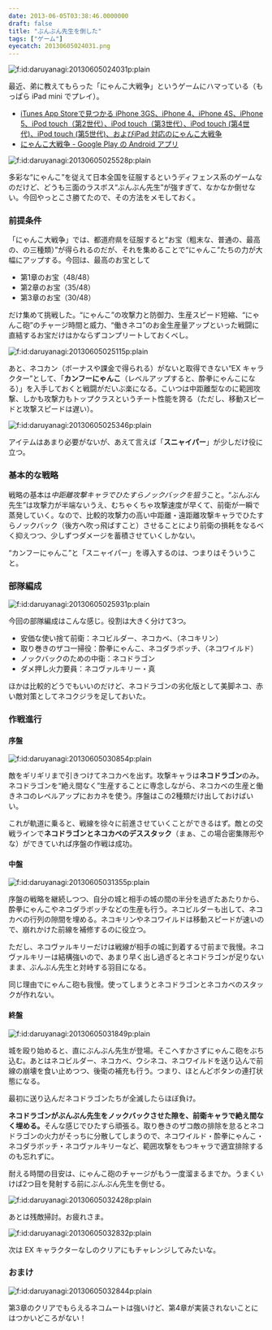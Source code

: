 ```yaml
---
date: 2013-06-05T03:38:46.0000000
draft: false
title: "ぶんぶん先生を倒した"
tags: ["ゲーム"]
eyecatch: 20130605024031.png
---
```

<p><span itemscope itemtype="http://schema.org/Photograph"><img src="20130605024031.png" alt="f:id:daruyanagi:20130605024031p:plain" title="f:id:daruyanagi:20130605024031p:plain" class="hatena-fotolife" itemprop="image"></span></p><p>最近、弟に教えてもらった「にゃんこ大戦争」というゲームにハマっている（もっぱら iPad mini でプレイ）。</p>

<ul>
<li><a href="https://itunes.apple.com/jp/app/nyanko-da-zhan-zheng/id547145938?mt=8">iTunes App Store&#x3067;&#x898B;&#x3064;&#x304B;&#x308B; iPhone 3GS&#x3001;iPhone 4&#x3001;iPhone 4S&#x3001;iPhone 5&#x3001;iPod touch&#xFF08;&#x7B2C;2&#x4E16;&#x4EE3;&#xFF09;&#x3001;iPod touch&#xFF08;&#x7B2C;3&#x4E16;&#x4EE3;&#xFF09;&#x3001;iPod touch (&#x7B2C;4&#x4E16;&#x4EE3;)&#x3001;iPod touch (&#x7B2C;5&#x4E16;&#x4EE3;)&#x3001;&#x304A;&#x3088;&#x3073;iPad &#x5BFE;&#x5FDC;&#x306E;&#x306B;&#x3083;&#x3093;&#x3053;&#x5927;&#x6226;&#x4E89;</a></li>
<li><a href="https://play.google.com/store/apps/details?id=jp.co.ponos.battlecats&hl=ja">&#x306B;&#x3083;&#x3093;&#x3053;&#x5927;&#x6226;&#x4E89; - Google Play &#x306E; Android &#x30A2;&#x30D7;&#x30EA;</a></li>
</ul><p><span itemscope itemtype="http://schema.org/Photograph"><img src="20130605025528.png" alt="f:id:daruyanagi:20130605025528p:plain" title="f:id:daruyanagi:20130605025528p:plain" class="hatena-fotolife" itemprop="image"></span></p><p>多彩な“にゃんこ”を従えて日本全国を征服するというディフェンス系のゲームなのだけど、どうも三面のラスボス“ぶんぶん先生”が強すぎて、なかなか倒せない。今回やっとこさ勝てたので、その方法をメモしておく。</p>


<div class="section">
<h3>前提条件</h3>
<p>「にゃんこ大戦争」では、都道府県を征服すると“お宝（粗末な、普通の、最高の、の三種類）”が得られるのだが、それを集めることで“にゃんこ”たちの力が大幅にアップする。今回は、最高のお宝として</p>

<ul>
<li>第1章のお宝（48/48）</li>
<li>第2章のお宝（35/48）</li>
<li>第3章のお宝（30/48）</li>
</ul><p>だけ集めて挑戦した。“にゃんこ”の攻撃力と防御力、生産スピード短縮、“にゃんこ砲”のチャージ時間と威力、“働きネコ”のお金生産量アップといった戦闘に直結するお宝だけはかならずコンプリートしておくべし。</p><p><span itemscope itemtype="http://schema.org/Photograph"><img src="20130605025115.png" alt="f:id:daruyanagi:20130605025115p:plain" title="f:id:daruyanagi:20130605025115p:plain" class="hatena-fotolife" itemprop="image"></span></p><p>あと、ネコカン（ボーナスや課金で得られる）がないと取得できない“EX キャラクター”として、「<b>カンフーにゃんこ</b>（レベルアップすると、酔拳にゃんこになる）」を入手しておくと戦闘がだいぶ楽になる。こいつは中距離型なのに範囲攻撃、しかも攻撃力もトップクラスというチート性能を誇る（ただし、移動スピードと攻撃スピードは遅い）。</p><p><span itemscope itemtype="http://schema.org/Photograph"><img src="20130605025346.png" alt="f:id:daruyanagi:20130605025346p:plain" title="f:id:daruyanagi:20130605025346p:plain" class="hatena-fotolife" itemprop="image"></span></p><p>アイテムはあまり必要がないが、あえて言えば「<b>スニャイパー</b>」が少しだけ役に立つ。</p>

</div>
<div class="section">
<h3>基本的な戦略</h3>
<p>戦略の基本は<i>中距離攻撃キャラでひたすらノックバックを狙う</i>こと。“ぶんぶん先生”は攻撃力が半端ないうえ、むちゃくちゃ攻撃速度が早くて、前衛が一瞬で蒸発していく。なので、比較的攻撃力の高い中距離・遠距離攻撃キャラでひたすらノックバック（後方へ吹っ飛ばすこと）させることにより前衛の損耗をなるべく抑えつつ、少しずつダメージを蓄積させていくしかない。</p><p>“カンフーにゃんこ”と「スニャイパー」を導入するのは、つまりはそういうこと。</p>

</div>
<div class="section">
<h3>部隊編成</h3>
<p><span itemscope itemtype="http://schema.org/Photograph"><img src="20130605025931.png" alt="f:id:daruyanagi:20130605025931p:plain" title="f:id:daruyanagi:20130605025931p:plain" class="hatena-fotolife" itemprop="image"></span></p><p>今回の部隊編成はこんな感じ。役割は大きく分けて3つ。</p>

<ul>
<li>安価な使い捨て前衛：ネコビルダー、ネコカベ、（ネコキリン）</li>
<li>取り巻きのザコ一掃役：酔拳にゃんこ、ネコダラボッチ、（ネコワイルド）</li>
<li>ノックバックのための中衛：ネコドラゴン</li>
<li>ダメ押し火力要員：ネコヴァルキリー・真</li>
</ul><p>ほかは比較的どうでもいいのだけど、ネコドラゴンの劣化版として美脚ネコ、赤い敵対策としてネコクジラを足しておいた。</p>

</div>
<div class="section">
<h3>作戦進行</h3>

<div class="section">
<h4>序盤</h4>
<p><span itemscope itemtype="http://schema.org/Photograph"><img src="20130605030854.png" alt="f:id:daruyanagi:20130605030854p:plain" title="f:id:daruyanagi:20130605030854p:plain" class="hatena-fotolife" itemprop="image"></span></p><p>敵をギリギリまで引きつけてネコカベを出す。攻撃キャラは<b>ネコドラゴン</b>のみ。ネコドラゴンを“絶え間なく”生産することに専念しながら、ネコカベの生産と働きネコのレベルアップにおカネを使う。序盤はこの2種類だけ出しておけばいい。</p><p>これが軌道に乗ると、戦線を徐々に前進させていくことができるはず。敵との交戦ラインで<b>ネコドラゴンとネコカベのデススタック</b>（まぁ、この場合密集隊形やな）ができていれば序盤の作戦は成功。</p>

</div>
<div class="section">
<h4>中盤</h4>
<p><span itemscope itemtype="http://schema.org/Photograph"><img src="20130605031355.png" alt="f:id:daruyanagi:20130605031355p:plain" title="f:id:daruyanagi:20130605031355p:plain" class="hatena-fotolife" itemprop="image"></span></p><p>序盤の戦略を継続しつつ、自分の城と相手の城の間の半分を過ぎたあたりから、酔拳にゃんこやネコダラボッチなどの生産も行う。ネコビルダーも出して、ネコカベの行列の隙間を埋める。ネコキリンやネコワイルドは移動スピードが速いので、崩れかけた前線を補修するのに役立つ。</p><p>ただし、ネコヴァルキリーだけは戦線が相手の城に到着する寸前まで我慢。ネコヴァルキリーは結構強いので、あまり早く出し過ぎるとネコドラゴンが足りないまま、ぶんぶん先生と対峙する羽目になる。</p><p>同じ理由でにゃんこ砲も我慢。使ってしまうとネコドラゴンとネコカベのスタックが作れない。</p>

</div>
<div class="section">
<h4>終盤</h4>
<p><span itemscope itemtype="http://schema.org/Photograph"><img src="20130605031849.png" alt="f:id:daruyanagi:20130605031849p:plain" title="f:id:daruyanagi:20130605031849p:plain" class="hatena-fotolife" itemprop="image"></span></p><p>城を殴り始めると、直にぶんぶん先生が登場。そこへすかさずにゃんこ砲をぶち込む。あとはネコビルダー、ネコカベ、ウシネコ、ネコワイルドを送り込んで前線の崩壊を食い止めつつ、後衛の補充も行う。つまり、ほとんどボタンの連打状態になる。</p><p>最初に送り込んだネコドラゴンたちが全滅したらほぼ負け。</p><p><b>ネコドラゴンがぶんぶん先生をノックバックさせた隙を、前衛キャラで絶え間なく埋める。</b>そんな感じでひたすら頑張る。取り巻きのザコ敵の排除を怠るとネコドラゴンの火力がそっちに分散してしまうので、ネコワイルド・酔拳にゃんこ・ネコダラボッチ・ネコヴァルキリーなど、範囲攻撃をもつキャラで適宜排除するのも忘れずに。</p><p>耐える時間の目安は、にゃんこ砲のチャージがもう一度溜まるまでか。うまくいけば2つ目を発射する前にぶんぶん先生を倒せる。</p><p><span itemscope itemtype="http://schema.org/Photograph"><img src="20130605032428.png" alt="f:id:daruyanagi:20130605032428p:plain" title="f:id:daruyanagi:20130605032428p:plain" class="hatena-fotolife" itemprop="image"></span></p><p>あとは残敵掃討。お疲れさま。</p><p><span itemscope itemtype="http://schema.org/Photograph"><img src="20130605032832.png" alt="f:id:daruyanagi:20130605032832p:plain" title="f:id:daruyanagi:20130605032832p:plain" class="hatena-fotolife" itemprop="image"></span></p><p>次は EX キャラクターなしのクリアにもチャレンジしてみたいな。</p>

</div>
</div>
<div class="section">
<h3>おまけ</h3>
<p><span itemscope itemtype="http://schema.org/Photograph"><img src="20130605032844.png" alt="f:id:daruyanagi:20130605032844p:plain" title="f:id:daruyanagi:20130605032844p:plain" class="hatena-fotolife" itemprop="image"></span></p><p>第3章のクリアでもらえるネコムートは強いけど、第4章が実装されないことにはつかいどころがない！</p>

</div>